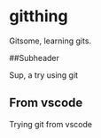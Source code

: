 # gitthing

Gitsome, learning gits.


##Subheader

Sup, a try using git

## From vscode

Trying git from vscode